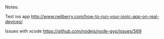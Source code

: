Notes:   

Test ios app
http://www.neilberry.com/how-to-run-your-ionic-app-on-real-devices/

Issues with xcode
https://github.com/nodejs/node-gyp/issues/569
